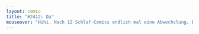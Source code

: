 ```yaml
---
layout: comic
title: "#2412: Da"
mouseover: "Hihi. Nach 12 Schlaf-Comics endlich mal eine Abwechslung. Beziehungsweise AbWECKslung."
---
```

